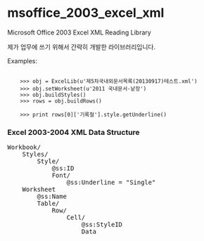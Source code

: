 msoffice_2003_excel_xml
=======================

Microsoft Office 2003 Excel XML Reading Library

제가 업무에 쓰기 위해서 간략히 개발한 라이브러리입니다.


Examples:
<pre><code>
    >>> obj = ExcelLib(u'제5차국내외문서목록(20130917)테스트.xml')
    >>> obj.setWorksheet(u'2011 국내문서-낱장')
    >>> obj.buildStyles()
    >>> rows = obj.buildRows()

    >>> print rows[0]['기록철'].style.getUnderline()
</code></pre>


### Excel 2003-2004 XML Data Structure

<pre>
Workbook/
    Styles/
        Style/
            @ss:ID
            Font/
                @ss:Underline = "Single"
    Worksheet
        @ss:Name
        Table/
            Row/
                Cell/
                    @ss:StyleID
                    Data
</pre>
